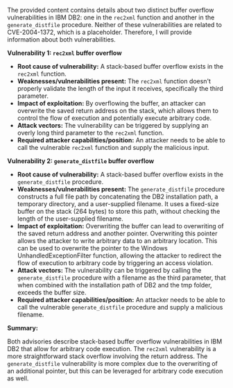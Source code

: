 The provided content contains details about two distinct buffer overflow vulnerabilities in IBM DB2: one in the `rec2xml` function and another in the `generate_distfile` procedure. Neither of these vulnerabilities are related to CVE-2004-1372, which is a placeholder. Therefore, I will provide information about both vulnerabilities.

**Vulnerability 1: `rec2xml` buffer overflow**

*   **Root cause of vulnerability:** A stack-based buffer overflow exists in the `rec2xml` function.
*   **Weaknesses/vulnerabilities present:** The `rec2xml` function doesn't properly validate the length of the input it receives, specifically the third parameter.
*   **Impact of exploitation:** By overflowing the buffer, an attacker can overwrite the saved return address on the stack, which allows them to control the flow of execution and potentially execute arbitrary code.
*   **Attack vectors:** The vulnerability can be triggered by supplying an overly long third parameter to the `rec2xml` function.
*   **Required attacker capabilities/position:** An attacker needs to be able to call the vulnerable `rec2xml` function and supply the malicious input.

**Vulnerability 2: `generate_distfile` buffer overflow**

*   **Root cause of vulnerability:** A stack-based buffer overflow exists in the `generate_distfile` procedure.
*   **Weaknesses/vulnerabilities present:** The `generate_distfile` procedure constructs a full file path by concatenating the DB2 installation path, a temporary directory, and a user-supplied filename. It uses a fixed-size buffer on the stack (264 bytes) to store this path, without checking the length of the user-supplied filename.
*   **Impact of exploitation:** Overwriting the buffer can lead to overwriting of the saved return address and another pointer. Overwriting this pointer allows the attacker to write arbitrary data to an arbitrary location. This can be used to overwrite the pointer to the Windows UnhandledExceptionFilter function, allowing the attacker to redirect the flow of execution to arbitrary code by triggering an access violation.
*   **Attack vectors:** The vulnerability can be triggered by calling the `generate_distfile` procedure with a filename as the third parameter, that when combined with the installation path of DB2 and the tmp folder, exceeds the buffer size.
*   **Required attacker capabilities/position:** An attacker needs to be able to call the vulnerable `generate_distfile` procedure and supply a malicious filename.

**Summary:**

Both advisories describe stack-based buffer overflow vulnerabilities in IBM DB2 that allow for arbitrary code execution. The `rec2xml` vulnerability is a more straightforward stack overflow involving the return address. The `generate_distfile` vulnerability is more complex due to the overwriting of an additional pointer, but this can be leveraged for arbitrary code execution as well.